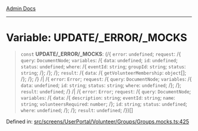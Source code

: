 [Admin Docs](/)

***

# Variable: UPDATE/_ERROR/_MOCKS

> `const` **UPDATE/_ERROR/_MOCKS**: (/{ `error`: `undefined`; `request`: /{ `query`: `DocumentNode`; `variables`: /{ `data`: `undefined`; `id`: `undefined`; `status`: `undefined`; `where`: /{ `eventId`: `string`; `groupId`: `string`; `status`: `string`; /}; /}; /}; `result`: /{ `data`: /{ `getVolunteerMembership`: `object`[]; /}; /}; /} /| /{ `error`: `Error`; `request`: /{ `query`: `DocumentNode`; `variables`: /{ `data`: `undefined`; `id`: `string`; `status`: `string`; `where`: `undefined`; /}; /}; `result`: `undefined`; /} /| /{ `error`: `Error`; `request`: /{ `query`: `DocumentNode`; `variables`: /{ `data`: /{ `description`: `string`; `eventId`: `string`; `name`: `string`; `volunteersRequired`: `number`; /}; `id`: `string`; `status`: `undefined`; `where`: `undefined`; /}; /}; `result`: `undefined`; /})[]

Defined in: [src/screens/UserPortal/Volunteer/Groups/Groups.mocks.ts:425](https://github.com/PalisadoesFoundation/talawa-admin/blob/main/src/screens/UserPortal/Volunteer/Groups/Groups.mocks.ts#L425)
